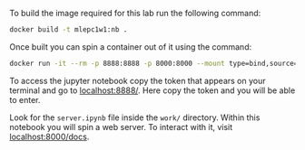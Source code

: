 To build the image required for this lab run the following command:

```bash
docker build -t mlepc1w1:nb .
```

Once built you can spin a container out of it using the command:

```bash
docker run -it --rm -p 8888:8888 -p 8000:8000 --mount type=bind,source=$(pwd),target=/home/jovyan/work mlepc1w1:nb
```

To access the jupyter notebook copy the token that appears on your terminal and go to [localhost:8888/](http://localhost:8888/). Here copy the token and you will be able to enter.

Look for the `server.ipynb` file inside the `work/` directory. Within this notebook you will spin a web server. To interact with it, visit [localhost:8000/docs](http://localhost:8000/docs).
